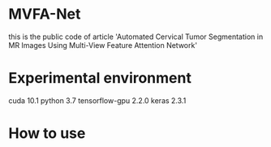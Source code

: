 # MVFA-Net
this is the public code of article 'Automated Cervical Tumor Segmentation in MR Images Using Multi-View Feature Attention Network'
# Experimental environment
cuda 10.1
python 3.7
tensorflow-gpu 2.2.0
keras 2.3.1
# How to use

